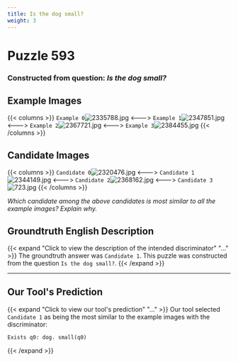 ```yaml
---
title: Is the dog small?
weight: 3
---
```


# Puzzle 593
### Constructed from question: _Is the dog small?_


## Example Images
{{< columns >}}
`Example 0`![2335788.jpg](/gqa_images/2335788.jpg)
<--->
`Example 1`![2347851.jpg](/gqa_images/2347851.jpg)
<--->
`Example 2`![2367721.jpg](/gqa_images/2367721.jpg)
<--->
`Example 3`![2384455.jpg](/gqa_images/2384455.jpg)
{{< /columns >}}

## Candidate Images
{{< columns >}}
`Candidate 0`![2320476.jpg](/gqa_images/2320476.jpg)
<--->
`Candidate 1`![2344149.jpg](/gqa_images/2344149.jpg)
<--->
`Candidate 2`![2368162.jpg](/gqa_images/2368162.jpg)
<--->
`Candidate 3`![723.jpg](/gqa_images/723.jpg)
{{< /columns >}}

*Which candidate among the above candidates is most similar to all the example images? Explain why.*

## Groundtruth English Description

{{< expand "Click to view the description of the intended discriminator" "..." >}}
The groundtruth answer was `Candidate 1`. This puzzle was constructed from the question `Is the dog small?`.
{{< /expand >}}

---

## Our Tool's Prediction

{{< expand "Click to view our tool's prediction" "..." >}}
Our tool selected `Candidate 1` as being the most similar to the example images with the discriminator:
```plaintext
Exists q0: dog. small(q0)
```
{{< /expand >}}
